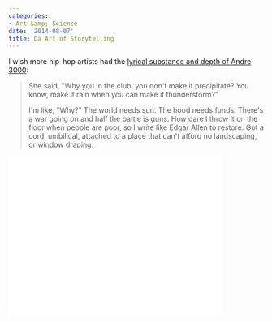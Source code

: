 ```yaml
---
categories:
- Art &amp; Science
date: '2014-08-07'
title: Da Art of Storytelling
---
```


I wish more hip-hop artists had the [lyrical substance and depth of Andre 3000](https://www.youtube.com/watch?v=u85vxOfn0DE):

> She said, "Why you in the club, you don't make it precipitate? You know, make it rain when you can make it thunderstorm?"
>
>I'm like, "Why?" The world needs sun. The hood needs funds. There's a war going on and half the battle is guns. How dare I throw it on the floor when people are poor, so I write like Edgar Allen to restore. Got a cord, umbilical, attached to a place that can't afford no landscaping, or window draping.

<iframe width="420" height="315" src="//www.youtube.com/embed/u85vxOfn0DE" frameborder="0" allowfullscreen></iframe>